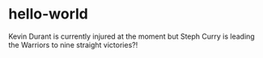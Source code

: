 # hello-world

Kevin Durant is currently injured at the moment but Steph Curry is leading the Warriors to nine straight victories?!
